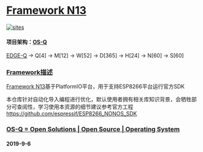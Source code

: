 ﻿# [Framework N13](https://github.com/OS-Q/N13)

[![sites](http://182.61.61.133/OS-Q.png)](http://www.OS-Q.com)

#### 项目架构：[OS-Q](https://github.com/OS-Q)

[EDGE-Q](https://github.com/OS-Q/EDGE-Q) -> Q[4] -> M[12] -> W[52] -> D[365] -> H[24] -> N[60] -> S[60]

### [Framework描述](https://github.com/OS-Q/N13/wiki) 

[Framework N13](https://github.com/OS-Q/N13)基于PlatformIO平台，用于支持ESP8266平台运行官方SDK

本仓库针对自动化导入编程进行优化，默认使用者拥有相关库知识背景，会牺牲部分可查阅性，学习使用本资源的细节建议参考官方工程 https://github.com/espressif/ESP8266_NONOS_SDK

### [OS-Q = Open Solutions | Open Source |  Operating System ](http://www.OS-Q.com/N13)
####  2019-9-6